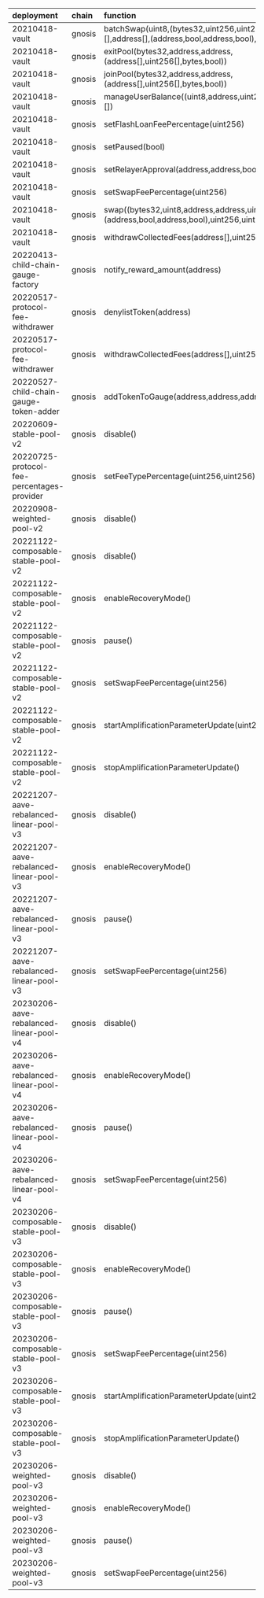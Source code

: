 | deployment                                 | chain   | function                                                                                                          | role                                                               | target                         | target_address                             |
|:-------------------------------------------|:--------|:------------------------------------------------------------------------------------------------------------------|:-------------------------------------------------------------------|:-------------------------------|:-------------------------------------------|
| 20210418-vault                             | gnosis  | batchSwap(uint8,(bytes32,uint256,uint256,uint256,bytes)[],address[],(address,bool,address,bool),int256[],uint256) | 0x1282ab709b2b70070f829c46bc36f76b32ad4989fecb2fcb09a1b3ce00bbfc30 | BalancerRelayer                | 0xeF606F58A4FD0fCcb066c6203d0994694d3eB2D3 |
| 20210418-vault                             | gnosis  | exitPool(bytes32,address,address,(address[],uint256[],bytes,bool))                                                | 0xc149e88b59429ded7f601ab52ecd62331cac006ae07c16543439ed138dcb8d34 | BalancerRelayer                | 0xeF606F58A4FD0fCcb066c6203d0994694d3eB2D3 |
| 20210418-vault                             | gnosis  | joinPool(bytes32,address,address,(address[],uint256[],bytes,bool))                                                | 0x78ad1b68d148c070372f8643c4648efbb63c6a8a338f3c24714868e791367653 | BalancerRelayer                | 0xeF606F58A4FD0fCcb066c6203d0994694d3eB2D3 |
| 20210418-vault                             | gnosis  | manageUserBalance((uint8,address,uint256,address,address)[])                                                      | 0xeba777d811cd36c06d540d7ff2ed18ed042fd67bbf7c9afcf88c818c7ee6b498 | BalancerRelayer                | 0xeF606F58A4FD0fCcb066c6203d0994694d3eB2D3 |
| 20210418-vault                             | gnosis  | setFlashLoanFeePercentage(uint256)                                                                                | 0xbe2a180d5cc5d803a8eec4cea569989fc1c593d7eeadd1f262f360a68b0e842e | ProtocolFeePercentagesProvider | 0x41B953164995c11C81DA73D212ED8Af25741b7Ac |
| 20210418-vault                             | gnosis  | setPaused(bool)                                                                                                   | 0xb5593fe09464f360ecf835d5b9319ce69900ae1b29d13844b73c250b1f5f92fb | emergency                      | 0xd6110A7756080a4e3BCF4e7EBBCA8E8aDFBC9962 |
| 20210418-vault                             | gnosis  | setRelayerApproval(address,address,bool)                                                                          | 0x0014a06d322ff07fcc02b12f93eb77bb76e28cdee4fc0670b9dec98d24bbfec8 | BalancerRelayer                | 0xeF606F58A4FD0fCcb066c6203d0994694d3eB2D3 |
| 20210418-vault                             | gnosis  | setSwapFeePercentage(uint256)                                                                                     | 0xb28b769768735d011b267f781c3be90bce51d5059ba015bc7a28b3e882fb2083 | ProtocolFeePercentagesProvider | 0x41B953164995c11C81DA73D212ED8Af25741b7Ac |
| 20210418-vault                             | gnosis  | swap((bytes32,uint8,address,address,uint256,bytes),(address,bool,address,bool),uint256,uint256)                   | 0x7b8a1d293670124924a0f532213753b89db10bde737249d4540e9a03657d1aff | BalancerRelayer                | 0xeF606F58A4FD0fCcb066c6203d0994694d3eB2D3 |
| 20210418-vault                             | gnosis  | withdrawCollectedFees(address[],uint256[],address)                                                                | 0xb2b6e48fa160a7c887d9d7a68b6a9bb9d47d4953d33e07f3a39e175d75e97796 | ProtocolFeesWithdrawer         | 0xdAE7e32ADc5d490a43cCba1f0c736033F2b4eFca |
| 20220413-child-chain-gauge-factory         | gnosis  | notify_reward_amount(address)                                                                                     | 0xf139842955587e7816c90b6d72792f2b7e6014d560464517094450df28164bc8 | blabs_ops                      | 0x0000000000000000000000000000000000000000 |
| 20220517-protocol-fee-withdrawer           | gnosis  | denylistToken(address)                                                                                            | 0x6843b94f991c5dbdf5c0bd1ce79ce0de10b8e72ed8b70dbe019e3eda4079802a | emergency                      | 0xd6110A7756080a4e3BCF4e7EBBCA8E8aDFBC9962 |
| 20220517-protocol-fee-withdrawer           | gnosis  | withdrawCollectedFees(address[],uint256[],address)                                                                | 0xf6c9a5b5acca77f76aed5abd6f810c52c3ff5f4a8a40ee9e1bc09f85795e73da | lm                             | 0x14969B55a675d13a1700F71A37511bc22D90155a |
| 20220527-child-chain-gauge-token-adder     | gnosis  | addTokenToGauge(address,address,address)                                                                          | 0x1ff8dca7a9af725b8fde69703b657ae58c04e9a7153ef1025379deb0dda4f926 | lm                             | 0x14969B55a675d13a1700F71A37511bc22D90155a |
| 20220609-stable-pool-v2                    | gnosis  | disable()                                                                                                         | 0x06efe7e891755c060de5033e398e2d4d9f1bc713591717209ef84b7e021bd154 | emergency                      | 0xd6110A7756080a4e3BCF4e7EBBCA8E8aDFBC9962 |
| 20220725-protocol-fee-percentages-provider | gnosis  | setFeeTypePercentage(uint256,uint256)                                                                             | 0x77b2549a67e235e7bd37726ed4ebd404701323182a0028ea067bb8337e6e15a3 | dao                            | 0x2a5AEcE0bb9EfFD7608213AE1745873385515c18 |
| 20220908-weighted-pool-v2                  | gnosis  | disable()                                                                                                         | 0x0a7c328c61ac04bc0e79818b5fa98658f18c222d04e7433de4d87fcbfa15e08e | emergency                      | 0xd6110A7756080a4e3BCF4e7EBBCA8E8aDFBC9962 |
| 20221122-composable-stable-pool-v2         | gnosis  | disable()                                                                                                         | 0xa676b10c0a312087e255fee5692d8b31aec2a0839a91e715a43860c3e62437e3 | emergency                      | 0xd6110A7756080a4e3BCF4e7EBBCA8E8aDFBC9962 |
| 20221122-composable-stable-pool-v2         | gnosis  | enableRecoveryMode()                                                                                              | 0x793ca26aa62caae6b2fb946bce982e9d0448354abd818cabb58abd0d04a3ef03 | PoolRecoveryHelper             | 0xc3ccacE87f6d3A81724075ADcb5ddd85a8A1bB68 |
| 20221122-composable-stable-pool-v2         | gnosis  | pause()                                                                                                           | 0x21e53d020b912764bb3a437d64ccad86ad4b36334ab4933c92b4f7e20ec74c34 | emergency                      | 0xd6110A7756080a4e3BCF4e7EBBCA8E8aDFBC9962 |
| 20221122-composable-stable-pool-v2         | gnosis  | setSwapFeePercentage(uint256)                                                                                     | 0x60b21b2ae5a82434b74afd79abbbafb941197b06237922de3a54d36aaa9c4ea2 | lm                             | 0x14969B55a675d13a1700F71A37511bc22D90155a |
| 20221122-composable-stable-pool-v2         | gnosis  | startAmplificationParameterUpdate(uint256,uint256)                                                                | 0xd82b3ab66c70adebd687f4d69dae8b0abd33cacede07deb0c948dc2383f4aeb7 | lm                             | 0x14969B55a675d13a1700F71A37511bc22D90155a |
| 20221122-composable-stable-pool-v2         | gnosis  | stopAmplificationParameterUpdate()                                                                                | 0x8ab1e42805feb8214d075b216e36ee38c5f3064d5c2ada1d99aa9f63367a029d | lm                             | 0x14969B55a675d13a1700F71A37511bc22D90155a |
| 20221207-aave-rebalanced-linear-pool-v3    | gnosis  | disable()                                                                                                         | 0x12068567376f5214f735cd6e477a885e135c8964f6771112086ce1fda7cc475d | emergency                      | 0xd6110A7756080a4e3BCF4e7EBBCA8E8aDFBC9962 |
| 20221207-aave-rebalanced-linear-pool-v3    | gnosis  | enableRecoveryMode()                                                                                              | 0x2b9e0eea2297118ae92c9c5b6b9ca813c821186c7eb196bd9893a4113354ec4e | PoolRecoveryHelper             | 0xc3ccacE87f6d3A81724075ADcb5ddd85a8A1bB68 |
| 20221207-aave-rebalanced-linear-pool-v3    | gnosis  | pause()                                                                                                           | 0xd919e97356fc5c0cb30e2fdb110ca94a297b955b06db82ee8d9d603c7f9d1989 | emergency                      | 0xd6110A7756080a4e3BCF4e7EBBCA8E8aDFBC9962 |
| 20221207-aave-rebalanced-linear-pool-v3    | gnosis  | setSwapFeePercentage(uint256)                                                                                     | 0x528c3020f2bd77511812b0aacb3cb91170124524cfdf0d4941db79d4ebf6ff72 | lm                             | 0x14969B55a675d13a1700F71A37511bc22D90155a |
| 20230206-aave-rebalanced-linear-pool-v4    | gnosis  | disable()                                                                                                         | 0xf27a3cfffd6082308886cb5ef66425202d4b3180e84c6852d7d8109b4228a5ec | emergency                      | 0xd6110A7756080a4e3BCF4e7EBBCA8E8aDFBC9962 |
| 20230206-aave-rebalanced-linear-pool-v4    | gnosis  | enableRecoveryMode()                                                                                              | 0x55183eaafc9e607c22ca713ce26b115fe0e7e47216af41fcec2f0fff0d6f622a | PoolRecoveryHelper             | 0xc3ccacE87f6d3A81724075ADcb5ddd85a8A1bB68 |
| 20230206-aave-rebalanced-linear-pool-v4    | gnosis  | pause()                                                                                                           | 0x9fca6ce6b2733f09e22be866cbbfc8b9b4b6822e7ff1e1c9b5c10895e2bbb6b0 | emergency                      | 0xd6110A7756080a4e3BCF4e7EBBCA8E8aDFBC9962 |
| 20230206-aave-rebalanced-linear-pool-v4    | gnosis  | setSwapFeePercentage(uint256)                                                                                     | 0x2ae3adc781b5bd1b6741f6a0d64c69c177a309fa771c818a298f437b11e338a9 | lm                             | 0x14969B55a675d13a1700F71A37511bc22D90155a |
| 20230206-composable-stable-pool-v3         | gnosis  | disable()                                                                                                         | 0x9f637c196de3124bc0febbb78f206994fdb68c3f8fe8070b42230a76e14ece0b | emergency                      | 0xd6110A7756080a4e3BCF4e7EBBCA8E8aDFBC9962 |
| 20230206-composable-stable-pool-v3         | gnosis  | enableRecoveryMode()                                                                                              | 0xd6f4df0a512a29fa4cf2fcfbe4a0b5ea1266a4bbb1ab6fb5761205dbb038441f | PoolRecoveryHelper             | 0xc3ccacE87f6d3A81724075ADcb5ddd85a8A1bB68 |
| 20230206-composable-stable-pool-v3         | gnosis  | pause()                                                                                                           | 0xf5a74fe74a42c6fe47ddc84feffff02db467d464946b66b317ef6ceeb66bda38 | emergency                      | 0xd6110A7756080a4e3BCF4e7EBBCA8E8aDFBC9962 |
| 20230206-composable-stable-pool-v3         | gnosis  | setSwapFeePercentage(uint256)                                                                                     | 0x49832d9b75ad868dbf821cf6ee67ab240ff87c62516d7ce788883fdb8845b215 | lm                             | 0x14969B55a675d13a1700F71A37511bc22D90155a |
| 20230206-composable-stable-pool-v3         | gnosis  | startAmplificationParameterUpdate(uint256,uint256)                                                                | 0x8b804839ef6ccdd1c81145961370ad18658e0bf277e9541fcac3915a5608b94d | lm                             | 0x14969B55a675d13a1700F71A37511bc22D90155a |
| 20230206-composable-stable-pool-v3         | gnosis  | stopAmplificationParameterUpdate()                                                                                | 0xe0b032f405d9019d046250109c96eb24cf9ff8ed4694d761a65f6153000193c3 | lm                             | 0x14969B55a675d13a1700F71A37511bc22D90155a |
| 20230206-weighted-pool-v3                  | gnosis  | disable()                                                                                                         | 0xbe826ebecfd64701333db6557b090b44c6155461ce9aaf6efce57ad8dc12bd2e | emergency                      | 0xd6110A7756080a4e3BCF4e7EBBCA8E8aDFBC9962 |
| 20230206-weighted-pool-v3                  | gnosis  | enableRecoveryMode()                                                                                              | 0x2e31b466b15801536da90012c6e9916b3e0587c2d0b7c63328971c531b6ccf87 | PoolRecoveryHelper             | 0xc3ccacE87f6d3A81724075ADcb5ddd85a8A1bB68 |
| 20230206-weighted-pool-v3                  | gnosis  | pause()                                                                                                           | 0xbfd04f562f5ffcabe925c3bca0e8c47adfc4018a6ddeea8baaeccc502815f86d | emergency                      | 0xd6110A7756080a4e3BCF4e7EBBCA8E8aDFBC9962 |
| 20230206-weighted-pool-v3                  | gnosis  | setSwapFeePercentage(uint256)                                                                                     | 0xec5cf9ce37bce68429403f673d6dfd0a89d33d4af5960016f9a1bbd07c71be88 | lm                             | 0x14969B55a675d13a1700F71A37511bc22D90155a |